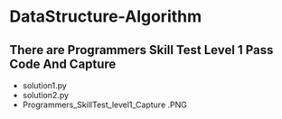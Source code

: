# DataStructure-Algorithm

## There are Programmers Skill Test Level 1 Pass Code And Capture
+ solution1.py 
+ solution2.py
+ Programmers_SkillTest_level1_Capture .PNG
